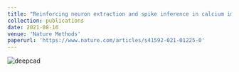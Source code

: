 ```yaml
---
title: "Reinforcing neuron extraction and spike inference in calcium imaging using deep self-supervised denoising"
collection: publications
date: 2021-08-16
venue: 'Nature Methods'
paperurl: 'https://www.nature.com/articles/s41592-021-01225-0'
---
```


![deepcad](deepcad_20.gif "deepcad")
